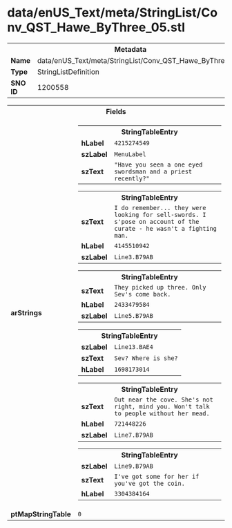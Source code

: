 <h1>data/enUS_Text/meta/StringList/Conv_QST_Hawe_ByThree_05.stl</h1><table><tr><th colspan="100%">Metadata</th></tr><tr><td><b>Name</b></td><td>data/enUS_Text/meta/StringList/Conv_QST_Hawe_ByThree_05.stl</td></tr><tr><td><b>Type</b></td><td>StringListDefinition</td></tr><tr><td><b>SNO ID</b></td><td>1200558</td></tr></table>

<table><tr><th colspan="100%">Fields</th></tr><tr><td><b>arStrings</b></td><td><table><tr><th colspan="100%">StringTableEntry</th></tr><tr><td><b>hLabel</b></td><td><code>4215274549</code></td></tr><tr><td><b>szLabel</b></td><td><code>MenuLabel</code></td></tr><tr><td><b>szText</b></td><td><code>"Have you seen a one eyed swordsman and a priest recently?"</code></td></tr></table>


<table><tr><th colspan="100%">StringTableEntry</th></tr><tr><td><b>szText</b></td><td><code>I do remember... they were looking for sell-swords. I s'pose on account of the curate - he wasn't a fighting man.</code></td></tr><tr><td><b>hLabel</b></td><td><code>4145510942</code></td></tr><tr><td><b>szLabel</b></td><td><code>Line3.B79AB</code></td></tr></table>


<table><tr><th colspan="100%">StringTableEntry</th></tr><tr><td><b>szText</b></td><td><code>They picked up three. Only Sev's come back.</code></td></tr><tr><td><b>hLabel</b></td><td><code>2433479584</code></td></tr><tr><td><b>szLabel</b></td><td><code>Line5.B79AB</code></td></tr></table>


<table><tr><th colspan="100%">StringTableEntry</th></tr><tr><td><b>szLabel</b></td><td><code>Line13.BAE4</code></td></tr><tr><td><b>szText</b></td><td><code>Sev? Where is she?</code></td></tr><tr><td><b>hLabel</b></td><td><code>1698173014</code></td></tr></table>


<table><tr><th colspan="100%">StringTableEntry</th></tr><tr><td><b>szText</b></td><td><code>Out near the cove. She's not right, mind you. Won't talk to people without her mead.</code></td></tr><tr><td><b>hLabel</b></td><td><code>721448226</code></td></tr><tr><td><b>szLabel</b></td><td><code>Line7.B79AB</code></td></tr></table>


<table><tr><th colspan="100%">StringTableEntry</th></tr><tr><td><b>szLabel</b></td><td><code>Line9.B79AB</code></td></tr><tr><td><b>szText</b></td><td><code>I've got some for her if you've got the coin.</code></td></tr><tr><td><b>hLabel</b></td><td><code>3304384164</code></td></tr></table>


</td></tr><tr><td><b>ptMapStringTable</b></td><td><code>0</code></td></tr></table>

